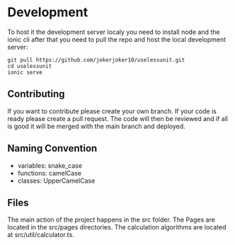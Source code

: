 # Development

To host it the development server localy you need to install node and the ionic cli after that you need to pull the repo and host the local development server:
```
git pull https://github.com/jokerjoker10/uselessunit.git
cd uselessunit
ionic serve
```

## Contributing
If you want to contribute please create your own branch. If your code is ready please create a pull request. The code will then be reviewed and if all is good it will be merged with the main branch and deployed.

## Naming Convention
- variables: snake_case
- functions: camelCase
- classes: UpperCamelCase


## Files
The main action of the project happens in the src folder. The Pages are located in the src/pages directories. The calculation algorithms are located at src/util/calculator.ts.
